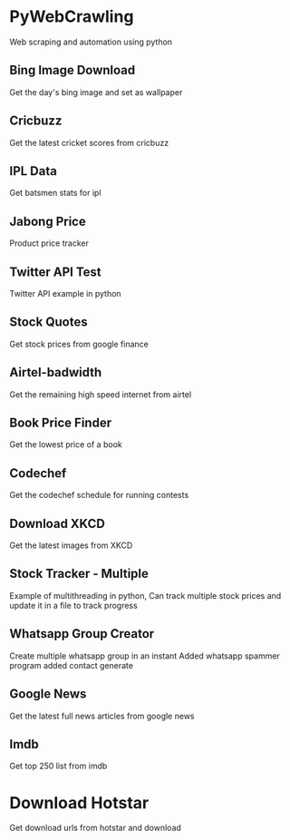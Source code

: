 # PyWebCrawling

Web scraping and automation using python

## Bing Image Download

Get the day's bing image and set as wallpaper

## Cricbuzz 

Get the latest cricket scores from cricbuzz

## IPL Data 

Get batsmen stats for ipl

## Jabong Price 

Product price tracker

## Twitter API Test 

Twitter API example in python

## Stock Quotes 

Get stock prices from google finance

## Airtel-badwidth 

Get the remaining high speed internet from airtel

## Book Price Finder

Get the lowest price of a book

## Codechef 

Get the codechef schedule for running contests

## Download XKCD 

Get the latest images from XKCD

## Stock Tracker - Multiple

Example of multithreading in python, 
Can track multiple stock prices and update it in a file to track progress

## Whatsapp Group Creator

Create multiple whatsapp group in an instant
Added whatsapp spammer program
added contact generate

## Google News 

Get the latest full news articles from google news

## Imdb 

Get top 250 list from imdb

#  Download Hotstar 

Get download urls from hotstar and download









